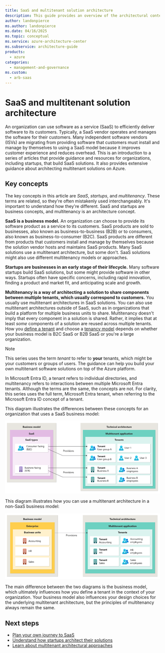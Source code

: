 ```yaml
---
title: SaaS and multitenant solution architecture
description: This guide provides an overview of the architectural content for SaaS, startups, and multitenancy and guidance about architecting multitenant solutions on Azure.
author: landonpierce 
ms.author: landonpierce 
ms.date: 04/16/2025
ms.topic: conceptual
ms.service: azure-architecture-center
ms.subservice: architecture-guide
products:
  - azure
categories:
  - management-and-governance
ms.custom:
  - arb-saas
---
```

# SaaS and multitenant solution architecture

An organization can use software as a service (SaaS) to efficiently deliver software to its customers. Typically, a SaaS vendor operates and manages the software for their customers. Many independent software vendors (ISVs) are migrating from providing software that customers must install and manage by themselves to using a SaaS model because it improves customer experience and reduces overhead. This is an introduction to a series of articles that provide guidance and resources for organizations, including startups, that build SaaS solutions. It also provides extensive guidance about architecting multitenant solutions on Azure.

## Key concepts

The key concepts in this article are *SaaS*, *startups*, and *multitenancy*. These terms are related, so they're often mistakenly used interchangeably. It's important to understand how they're different. SaaS and startups are business concepts, and multitenancy is an architecture concept.

**SaaS is a business model.** An organization can choose to provide its software product as a service to its customers. SaaS products are sold to businesses, also known as business-to-business (B2B) or to consumers, also known as business-to-consumer (B2C). SaaS products are different from products that customers install and manage by themselves because the solution vendor hosts and maintains SaaS products. Many SaaS solutions use a multitenant architecture, but some don't. SaaS solutions might also use different multitenancy models or approaches.

**Startups are businesses in an early stage of their lifecycle.** Many software startups build SaaS solutions, but some might provide software in other ways. Startups often have specific concerns, including rapid innovation, finding a product and market fit, and anticipating scale and growth.

**Multitenancy is a way of architecting a solution to share components between multiple tenants, which usually correspond to customers.** You usually use multitenant architectures in SaaS solutions. You can also use multitenant architectures outside of SaaS, such as in organizations that build a platform for multiple business units to share. Multitenancy doesn't imply that every component in a solution is shared. Rather, it implies that at least *some* components of a solution are reused across multiple tenants. How you [define a tenant](../multitenant/considerations/tenancy-models.yml#define-a-tenant) and choose a [tenancy model](../multitenant/considerations/tenancy-models.yml#common-tenancy-models) depends on whether your business model is B2C SaaS or B2B SaaS or you're a large organization.

> [!NOTE]
> This series uses the term *tenant* to refer to **your** tenants, which might be your customers or groups of users. The guidance can help you build your own multitenant software solutions on top of the Azure platform.
>
> In Microsoft Entra ID, a tenant refers to individual directories, and multitenancy refers to interactions between multiple Microsoft Entra tenants. Although the terms are the same, the concepts are not. For clarity, this series uses the full term, Microsoft Entra tenant, when referring to the Microsoft Entra ID concept of a tenant.

This diagram illustrates the differences between these concepts for an organization that uses a SaaS business model:

![A diagram that depicts a multitenant application architecture that's serving a SaaS business model.](./images/saas-business-model.png)

This diagram illustrates how you can use a multitenant architecture in a non-SaaS business model:

![A diagram that depicts how an organization can use a multitenant architecture.](./images/enterprise-business-model.png)

The main difference between the two diagrams is the business model, which ultimately influences how you define a tenant in the context of your organization. Your business model also influences your design choices for the underlying multitenant architecture, but the principles of multitenancy always remain the same.

## Next steps

- [Plan your own journey to SaaS](../saas/plan-journey-saas.md)
- [Understand how startups architect their solutions](../startups/startup-architecture.md)
- [Learn about multitenant architectural approaches](../multitenant/overview.md)